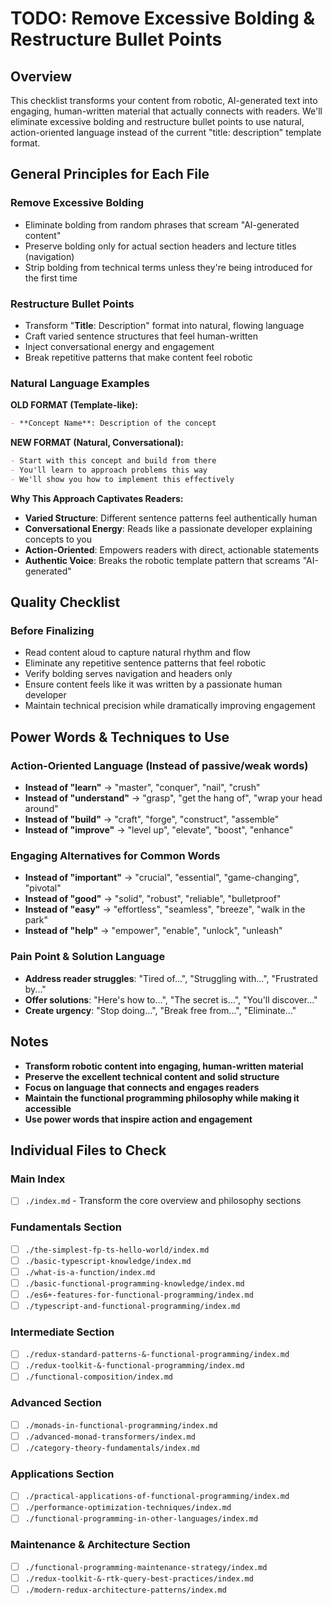 # TODO: Remove Excessive Bolding & Restructure Bullet Points

## Overview
This checklist transforms your content from robotic, AI-generated text into engaging, human-written material that actually connects with readers. We'll eliminate excessive bolding and restructure bullet points to use natural, action-oriented language instead of the current "title: description" template format.

## General Principles for Each File

### Remove Excessive Bolding
- Eliminate bolding from random phrases that scream "AI-generated content"
- Preserve bolding only for actual section headers and lecture titles (navigation)
- Strip bolding from technical terms unless they're being introduced for the first time

### Restructure Bullet Points
- Transform "**Title**: Description" format into natural, flowing language
- Craft varied sentence structures that feel human-written
- Inject conversational energy and engagement
- Break repetitive patterns that make content feel robotic

### Natural Language Examples
**OLD FORMAT (Template-like):**
```markdown
- **Concept Name**: Description of the concept
```

**NEW FORMAT (Natural, Conversational):**
```markdown
- Start with this concept and build from there
- You'll learn to approach problems this way
- We'll show you how to implement this effectively
```

**Why This Approach Captivates Readers:**
- **Varied Structure**: Different sentence patterns feel authentically human
- **Conversational Energy**: Reads like a passionate developer explaining concepts to you
- **Action-Oriented**: Empowers readers with direct, actionable statements
- **Authentic Voice**: Breaks the robotic template pattern that screams "AI-generated"

## Quality Checklist

### Before Finalizing
- Read content aloud to capture natural rhythm and flow
- Eliminate any repetitive sentence patterns that feel robotic
- Verify bolding serves navigation and headers only
- Ensure content feels like it was written by a passionate human developer
- Maintain technical precision while dramatically improving engagement

## Power Words & Techniques to Use

### **Action-Oriented Language** (Instead of passive/weak words)
- **Instead of "learn"** → "master", "conquer", "nail", "crush"
- **Instead of "understand"** → "grasp", "get the hang of", "wrap your head around"
- **Instead of "build"** → "craft", "forge", "construct", "assemble"
- **Instead of "improve"** → "level up", "elevate", "boost", "enhance"

### **Engaging Alternatives for Common Words**
- **Instead of "important"** → "crucial", "essential", "game-changing", "pivotal"
- **Instead of "good"** → "solid", "robust", "reliable", "bulletproof"
- **Instead of "easy"** → "effortless", "seamless", "breeze", "walk in the park"
- **Instead of "help"** → "empower", "enable", "unlock", "unleash"

### **Pain Point & Solution Language**
- **Address reader struggles**: "Tired of...", "Struggling with...", "Frustrated by..."
- **Offer solutions**: "Here's how to...", "The secret is...", "You'll discover..."
- **Create urgency**: "Stop doing...", "Break free from...", "Eliminate..."

## Notes
- **Transform robotic content into engaging, human-written material**
- **Preserve the excellent technical content and solid structure**
- **Focus on language that connects and engages readers**
- **Maintain the functional programming philosophy while making it accessible**
- **Use power words that inspire action and engagement**

## Individual Files to Check

### Main Index
- [ ] `./index.md` - Transform the core overview and philosophy sections

### Fundamentals Section
- [ ] `./the-simplest-fp-ts-hello-world/index.md`
- [ ] `./basic-typescript-knowledge/index.md`
- [ ] `./what-is-a-function/index.md`
- [ ] `./basic-functional-programming-knowledge/index.md`
- [ ] `./es6+-features-for-functional-programming/index.md`
- [ ] `./typescript-and-functional-programming/index.md`

### Intermediate Section
- [ ] `./redux-standard-patterns-&-functional-programming/index.md`
- [ ] `./redux-toolkit-&-functional-programming/index.md`
- [ ] `./functional-composition/index.md`

### Advanced Section
- [ ] `./monads-in-functional-programming/index.md`
- [ ] `./advanced-monad-transformers/index.md`
- [ ] `./category-theory-fundamentals/index.md`

### Applications Section
- [ ] `./practical-applications-of-functional-programming/index.md`
- [ ] `./performance-optimization-techniques/index.md`
- [ ] `./functional-programming-in-other-languages/index.md`

### Maintenance & Architecture Section
- [ ] `./functional-programming-maintenance-strategy/index.md`
- [ ] `./redux-toolkit-&-rtk-query-best-practices/index.md`
- [ ] `./modern-redux-architecture-patterns/index.md`
